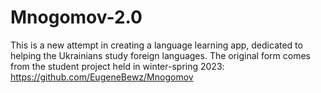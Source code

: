 # Mnogomov-2.0
This is a new attempt in creating a language learning app, dedicated to helping the Ukrainians study foreign languages. The original form comes from the student project held in winter-spring 2023: https://github.com/EugeneBewz/Mnogomov
